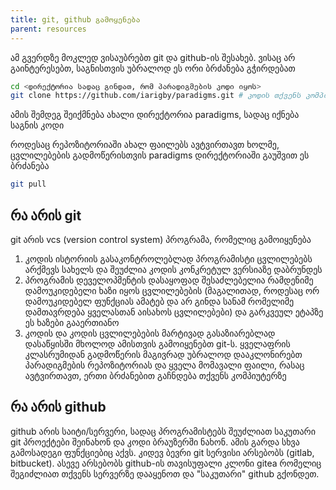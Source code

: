 ```yaml
---
title: git, github გამოყენება
parent: resources
---
```


ამ გვერდზე მოკლედ ვისაუბრებთ git და github-ის შესახებ. ვისაც არ გაინტერესებთ, საგნისთვის უბრალოდ ეს ორი ბრძანება გჭირდებათ

```sh
cd <დირექტორია სადაც გინდათ, რომ პარადიგმების კოდი იყოს>
git clone https://github.com/iarigby/paradigms.git # კოდის თქვენს კომპიუტერზე
```
ამის შემდეგ შეიქმნება ახალი დირექტორია paradigms, სადაც იქნება საგნის კოდი

როდესაც რეპოზიტორიაში ახალ ფაილებს ავტვირთავთ ხოლმე, ცვლილებების გადმოწერისთვის paradigms დირექტორიაში გაუშვით ეს ბრძანება

```sh
git pull
```


## რა არის git
git არის vcs (version control system) პროგრამა, რომელიც გამოიყენება
1. კოდის ისტორიის გასაკონტროლებლად 
პროგრამისტი ცვლილებებს არქმევს სახელს და შეუძლია კოდის კონკრეტულ ვერსიაზე დაბრუნდეს
2. პროგრამის დეველოპმენტის დასაყოფად 
შესაძლებელია რამდენიმე დამოუკიდებელი ხაზი იყოს ცვლილებების (მაგალითად, როდესაც ორ დამოუკიდებელ ფუნქციას ამატებ და არ გინდა სანამ რომელიმე დამთავრდება ყველასთან აისახოს ცვლილებები) და გარკვეულ ეტაპზე ეს ხაზები გააერთიანო
3. კოდის და კოდის ცვლილებების მარტივად გასაზიარებლად
დასაწყისში მხოლოდ ამისთვის გამოიყენებთ git-ს. ყველაფრის კლასრუმიდან გადმოწერის მაგივრად უბრალოდ დააკლონირებთ პარადიგმების რეპოზიტორიას და ყველა მომავალი ფაილი, რასაც ავტვირთავთ, ერთი ბრძანებით გაჩნდება თქვენს კომპიუტერზე


## რა არის github
github არის საიტი/სერვერი, სადაც პროგრამისტებს შეუძლიათ საკუთარი git პროექტები შეინახონ და კოდი ბრაუზერში ნახონ. ამის გარდა სხვა გამოსადეგი ფუნქციებიც აქვს. კიდევ ბევრი git სერვისი არსებობს (gitlab, bitbucket). ასევე არსებობს github-ის თავისუფალი კლონი gitea რომელიც შეგიძლიათ თქვენს სერვერზე დააყენოთ და "საკუთარი" github გქონდეთ.

